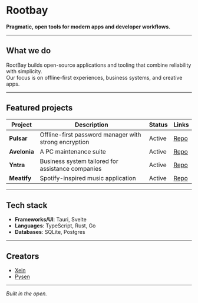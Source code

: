 # Rootbay

**Pragmatic, open tools for modern apps and developer workflows.**

---

## What we do

RootBay builds open-source applications and tooling that combine reliability with simplicity.  
Our focus is on offline-first experiences, business systems, and creative apps.

---

## Featured projects

| Project | Description | Status | Links |
|---------|-------------|--------|-------|
| **Pulsar** | Offline-first password manager with strong encryption | Active | [Repo](https://github.com/Rootbay/pulsar) |
| **Avelonia** | A PC maintenance suite | Active | [Repo](https://github.com/Rootbay/avelonia) |
| **Yntra** | Business system tailored for assistance companies | Active | [Repo](https://github.com/Rootbay/yntra) |
| **Meatify** | Spotify-inspired music application | Active | [Repo](https://github.com/Rootbay/meatify) |

---

## Tech stack

- **Frameworks/UI**: Tauri, Svelte  
- **Languages**: TypeScript, Rust, Go  
- **Databases**: SQLite, Postgres  

---

## Creators

- [Xein](https://lnk.bio/elusivenobody)  
- [Pysen](https://https://discordlookup.com/user/1038239337327890513)  

---

*Built in the open.*
